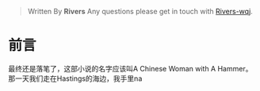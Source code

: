 
> Written By **Rivers**
> Any questions please get in touch with  [Rivers-wqj](https://rivers-wqj.github.io/).

# 前言
最终还是落笔了，这部小说的名字应该叫A Chinese Woman with A Hammer。那一天我们走在Hastings的海边，我手里na
<!--stackedit_data:
eyJoaXN0b3J5IjpbLTEwOTU2NDkzMzhdfQ==
-->